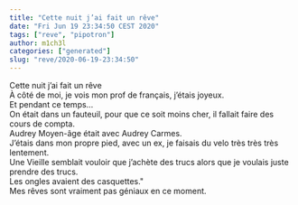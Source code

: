 ```yaml
---
title: "Cette nuit j’ai fait un rêve"
date: "Fri Jun 19 23:34:50 CEST 2020"
tags: ["reve", "pipotron"]
author: m1ch3l
categories: ["generated"]
slug: "reve/2020-06-19-23:34:50"
---
```


Cette nuit j’ai fait un rêve<br>
À côté de moi, je vois mon prof de français, j’étais joyeux.<br>
Et pendant ce temps...<br>
On était dans un fauteuil, pour que ce soit moins cher, il fallait faire des cours de compta.<br>
Audrey Moyen-âge était avec Audrey Carmes.<br>
J’étais dans mon propre pied, avec un ex, je faisais du velo très très très lentement.<br>
Une Vieille semblait vouloir que j’achète des trucs alors que je voulais juste prendre des trucs.<br>
Les ongles avaient des casquettes."<br>
Mes rêves sont vraiment pas géniaux en ce moment.<br>
